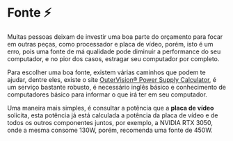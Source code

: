 # Fonte ⚡

Muitas pessoas deixam de investir uma boa parte do orçamento para focar em outras peças, como processador e placa de vídeo, porém, isto é um erro, pois uma fonte de má qualidade pode diminuir a performance do seu computador, e no pior dos casos, estragar seu computador por completo.

Para escolher uma boa fonte, existem várias caminhos que podem te ajudar, dentre eles, existe o site [OuterVision® Power Supply Calculator](https://outervision.com/power-supply-calculator), é um serviço bastante robusto, é necessário inglês básico e conhecimento de computadores básico para informar o que irá ter em seu computador.

Uma maneira mais simples, é consultar a potência que a **placa de vídeo** solicita, esta potência já está calculada a potência da placa de vídeo e de todos os outros componentes juntos, por exemplo, a NVIDIA RTX 3050, onde a mesma consome 130W, porém, recomenda uma fonte de 450W.